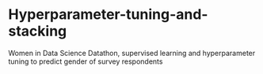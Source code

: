 # Hyperparameter-tuning-and-stacking
Women in Data Science Datathon, supervised learning and hyperparameter tuning to predict gender of survey respondents
